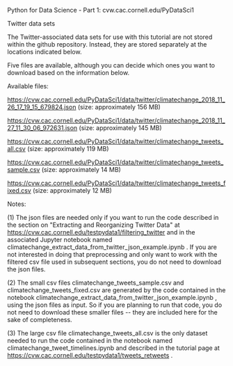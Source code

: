 Python for Data Science - Part 1: cvw.cac.cornell.edu/PyDataSci1

Twitter data sets

The Twitter-associated data sets for use with this tutorial are not stored within the github repository.  Instead, they are stored separately at the locations indicated below.

Five files are available, although you can decide which ones you want to download based on the information below.

Available files:

https://cvw.cac.cornell.edu/PyDataSci1/data/twitter/climatechange_2018_11_26_17_19_15_679824.json  (size: approximately 156 MB)

https://cvw.cac.cornell.edu/PyDataSci1/data/twitter/climatechange_2018_11_27_11_30_06_972631.json  (size: approximately 145 MB)

https://cvw.cac.cornell.edu/PyDataSci1/data/twitter/climatechange_tweets_all.csv  (size: approximately 119 MB)

https://cvw.cac.cornell.edu/PyDataSci1/data/twitter/climatechange_tweets_sample.csv  (size: approximately 14 MB)

https://cvw.cac.cornell.edu/PyDataSci1/data/twitter/climatechange_tweets_fixed.csv  (size: approximately 12 MB)

Notes:

(1) The json files are needed only if you want to run the code described in the section on "Extracting and Reorganizing Twitter Data" at https://cvw.cac.cornell.edu/testpydata1/filtering_twitter and in the associated Jupyter notebook named climatechange_extract_data_from_twitter_json_example.ipynb .  If you are not interested in doing that preprocessing and only want to work with the filtered csv file used in subsequent sections, you do not need to download the json files.

(2) The small csv files climatechange_tweets_sample.csv and climatechange_tweets_fixed.csv are generated by the code contained in the notebook 
climatechange_extract_data_from_twitter_json_example.ipynb , using the json files as input.  So if you are planning to run that code, you do not need to download these smaller files -- they are included here for the sake of completeness.

(3) The large csv file climatechange_tweets_all.csv is the only dataset needed to run the code contained in the notebook named climatechange_tweet_timelines.ipynb and described in the tutorial page at https://cvw.cac.cornell.edu/testpydata1/tweets_retweets .
